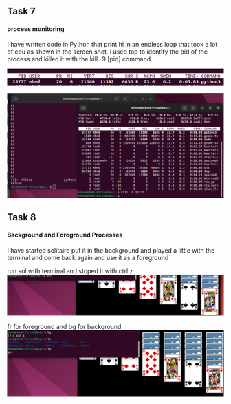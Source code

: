 ## Task 7
#### process monitoring
 I have written code in Python that print hi in an endless loop that took a lot of cpu as 
 shown in the screen shot, i used top to identify the pid of the process and killed it with the kill -9 [pid] command.

 ![Alt text](<Screenshot 2023-12-20 180323.png>)

 ![Alt text](<Screenshot 2023-12-20 180357.png>)

 ## Task 8
 #### Background and Foreground Processes
 I have started solitaire put it in the background and played a little with the terminal 
 and come back again and use it as a foreground 

run sol with terminal and stoped it with ctrl z
![Alt text](<Screenshot 2023-12-20 183054.png>)

fr for foreground
and bg for background
![Alt text](<Screenshot 2023-12-20 183117.png>) 